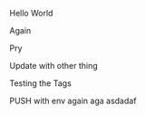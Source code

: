 Hello World

Again

Pry

Update with other thing

Testing the Tags

PUSH with env again aga
asdadaf
